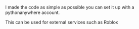 I made the code as simple as possible you can set it up with a pythonanywhere account.

This can be used for external services such as Roblox
